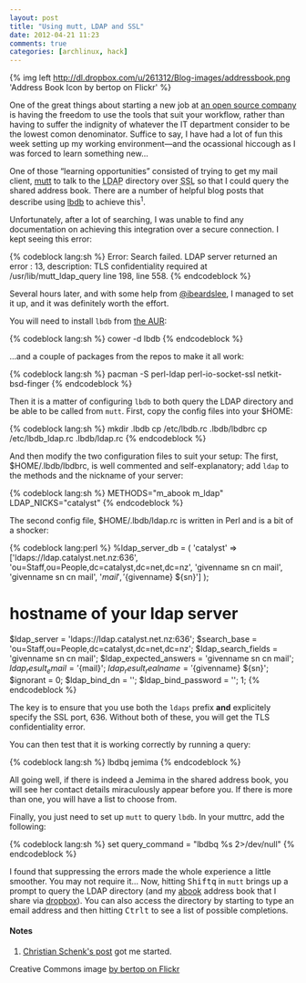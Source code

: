 ```yaml
---
layout: post
title: "Using mutt, LDAP and SSL"
date: 2012-04-21 11:23
comments: true
categories: [archlinux, hack]
---
```

{% img left http://dl.dropbox.com/u/261312/Blog-images/addressbook.png 'Address Book Icon by bertop on Flickr' %}

One of the great things about starting a new job at 
[an open source company](http://jasonwryan.com/blog/2012/04/05/catalyst/ 'My post on joining Catalyst IT')
is having the freedom to use the tools that suit your workflow, rather than 
having to suffer the indignity of whatever the IT department consider to be the
lowest comon denominator. Suffice to say, I have had a lot of fun this week
setting up my working environment—and the ocassional hiccough as I was forced to learn
something new…

One of those “learning opportunities” consisted of trying to get my mail client, 
[mutt](http://www.mutt.org/ 'All mail clients suck. This one just sucks less.')
to talk to the <acronym title="Lightweight Directory Acces Protocol">LDAP</acronym>
directory over <acronym title="Secure Sockets Layer">SSL</acronym> so that I could 
query the shared address book. There are a number of helpful blog posts that describe
using [lbdb](http://www.spinnaker.de/lbdb/ 'The Little Brother Database homepage')
to achieve this<sup>1</sup>.

Unfortunately, after a lot of searching, I was unable to find any documentation on
achieving this integration over a secure connection. I kept seeing this error:

{% codeblock lang:sh %}
Error: Search failed. LDAP server returned an error : 13, description: TLS
confidentiality required at /usr/lib/mutt_ldap_query line 198, <DATA> line 558.
{% endcodeblock %}

Several hours later, and with some
help from [@ibeardslee](https://twitter.com/#!/ibeardslee 'Ian on Twitter: follow him…'),
I managed to set it up, and it was definitely worth the effort.

You will need to install `lbdb` from 
[the AUR](http://aur.archlinux.org/packages.php?ID=10225 'AUR package'):

{% codeblock lang:sh %}
cower -d lbdb
{% endcodeblock %}

…and a couple of packages from the repos to make it all work:

{% codeblock lang:sh %}
pacman -S perl-ldap perl-io-socket-ssl netkit-bsd-finger
{% endcodeblock %}

Then it is a matter of configuring `lbdb` to both
query the LDAP directory and be able to be called from `mutt`.
First, copy the config files into your <span class="file">$HOME</span>:

{% codeblock lang:sh %}
mkdir .lbdb
cp /etc/lbdb.rc .lbdb/lbdbrc
cp /etc/lbdb_ldap.rc .lbdb/ldap.rc
{% endcodeblock %}

And then modify the two configuration files to suit your setup:
The first, <span class="file">$HOME/.lbdb/lbdbrc</span>, is well commented and
self-explanatory; add `ldap` to the methods and the
nickname of your server:

{% codeblock lang:sh %}
METHODS="m_abook m_ldap"
LDAP_NICKS="catalyst"
{% endcodeblock %}

The second config file, <span class="file">$HOME/.lbdb/ldap.rc</span>
is written in Perl and is a bit of a shocker:

{% codeblock lang:perl %}
%ldap_server_db = (
    'catalyst' => ['ldaps://ldap.catalyst.net.nz:636',
                    'ou=Staff,ou=People,dc=catalyst,dc=net,dc=nz',
                    'givenname sn cn mail', 'givenname sn cn mail',
                    '${mail}', '${givenname} ${sn}']
);

# hostname of your ldap server
$ldap_server = 'ldaps://ldap.catalyst.net.nz:636';
$search_base = 'ou=Staff,ou=People,dc=catalyst,dc=net,dc=nz';
$ldap_search_fields    = 'givenname sn cn mail';
$ldap_expected_answers = 'givenname sn cn mail';
$ldap_result_email     = '${mail}';
$ldap_result_realname  = '${givenname} ${sn}';
$ignorant = 0;
$ldap_bind_dn = '';
$ldap_bind_password = '';
1;
{% endcodeblock %}

The key is to ensure that you use both the `ldaps`
prefix **and** explicitely specify the SSL port, 636. Without both of these, you will
get the TLS confidentiality error.

You can then test that it is working correctly by running a query:

{% codeblock lang:sh %}
lbdbq jemima
{% endcodeblock %}

All going well, if there is indeed a Jemima in the shared address book, you will see her
contact details miraculously appear before you. If there is more than one, you will have a 
list to choose from.

Finally, you just need to set up `mutt` to query `lbdb`.
In your <span class="file">muttrc</span>, add the following:

{% codeblock lang:sh %}
set query_command = "lbdbq %s 2>/dev/null"
{% endcodeblock %}

I found that suppressing the errors made the whole experience a little smoother. You
may not require it… Now, hitting <kbd>Shift</kbd><kbd>q</kbd> in `mutt`
brings up a prompt to query the LDAP directory (and my [abook](http://abook.sourceforge.net/ 
'abook homepage') address book that I share via 
[dropbox](https://www.dropbox.com/ 'Dropbox homepage')). You can also access the directory 
by starting to type an email address and then hitting <kbd>Ctrl</kbd><kbd>t</kbd> to see 
a list of possible completions. 

#### Notes
1. [Christian Schenk's post](http://www.christianschenk.org/blog/integrating-ldap-into-mutt/ 
'Integrating LDAP into Mutt') got me started.

Creative Commons image [by bertop on Flickr](http://www.flickr.com/photos/bertop/2530620838/)

